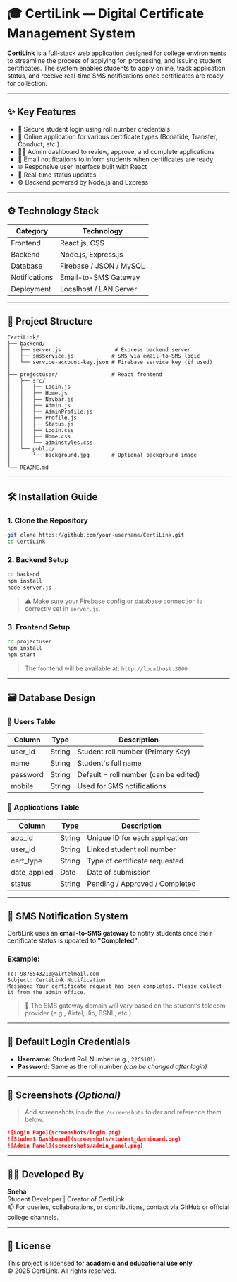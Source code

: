 # 🎓 CertiLink — Digital Certificate Management System

**CertiLink** is a full-stack web application designed for college environments to streamline the process of applying for, processing, and issuing student certificates. The system enables students to apply online, track application status, and receive real-time SMS notifications once certificates are ready for collection.

---

## ✨ Key Features

- 🔐 Secure student login using roll number credentials  
- 📝 Online application for various certificate types (Bonafide, Transfer, Conduct, etc.)  
- 🧑‍💼 Admin dashboard to review, approve, and complete applications  
- 📡 Email notifications to inform students when certificates are ready  
- 🌐 Responsive user interface built with React  
- 🔄 Real-time status updates  
- ⚙️ Backend powered by Node.js and Express  

---

## ⚙️ Technology Stack

| Category       | Technology            |
|----------------|------------------------|
| Frontend       | React.js, CSS          |
| Backend        | Node.js, Express.js    |
| Database       | Firebase / JSON / MySQL|
| Notifications  | Email-to-SMS Gateway   |
| Deployment     | Localhost / LAN Server |

---

## 📁 Project Structure

```
CertiLink/
├── backend/
│   ├── server.js                 # Express backend server
│   ├── smsService.js            # SMS via email-to-SMS logic
│   └── service-account-key.json # Firebase service key (if used)
│
├── projectuser/                 # React frontend
│   ├── src/
│   │   ├── Login.js
│   │   ├── Home.js
│   │   ├── Navbar.js
│   │   ├── Admin.js
│   │   ├── AdminProfile.js
│   │   ├── Profile.js
│   │   ├── Status.js
│   │   ├── Login.css
│   │   ├── Home.css
│   │   └── adminstyles.css
│   └── public/
│       └── background.jpg       # Optional background image
│
└── README.md
```

---

## 🛠️ Installation Guide

### 1. Clone the Repository

```bash
git clone https://github.com/your-username/CertiLink.git
cd CertiLink
```

### 2. Backend Setup

```bash
cd backend
npm install
node server.js
```

> ⚠️ Make sure your Firebase config or database connection is correctly set in `server.js`.

### 3. Frontend Setup

```bash
cd projectuser
npm install
npm start
```

> The frontend will be available at: `http://localhost:3000`

---

## 🗃️ Database Design

### 🧍 Users Table

| Column   | Type   | Description                          |
|----------|--------|--------------------------------------|
| user_id  | String | Student roll number (Primary Key)    |
| name     | String | Student's full name                  |
| password | String | Default = roll number (can be edited)|
| mobile   | String | Used for SMS notifications           |

### 📑 Applications Table

| Column        | Type   | Description                         |
|---------------|--------|-------------------------------------|
| app_id        | String | Unique ID for each application      |
| user_id       | String | Linked student roll number          |
| cert_type     | String | Type of certificate requested       |
| date_applied  | Date   | Date of submission                  |
| status        | String | Pending / Approved / Completed      |

---

## 📲 SMS Notification System

CertiLink uses an **email-to-SMS gateway** to notify students once their certificate status is updated to **"Completed"**.

### Example:

```
To: 9876543210@airtelmail.com  
Subject: CertiLink Notification  
Message: Your certificate request has been completed. Please collect it from the admin office.
```

> 📨 The SMS gateway domain will vary based on the student’s telecom provider (e.g., Airtel, Jio, BSNL, etc.).

---

## 🔐 Default Login Credentials

- **Username:** Student Roll Number (e.g., `22CS101`)  
- **Password:** Same as the roll number *(can be changed after login)*  

---

## 📸 Screenshots *(Optional)*

> Add screenshots inside the `/screenshots` folder and reference them below.

```markdown
![Login Page](screenshots/login.png)
![Student Dashboard](screenshots/student_dashboard.png)
![Admin Panel](screenshots/admin_panel.png)
```

---

## 👩‍🎓 Developed By

**Sneha**  
Student Developer | Creator of CertiLink  
📫 For queries, collaborations, or contributions, contact via GitHub or official college channels.

---

## 📝 License

This project is licensed for **academic and educational use only**.  
© 2025 CertiLink. All rights reserved.
